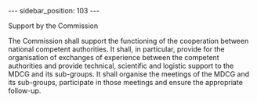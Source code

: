 
<meta data-rh="true" name="docsearch:language" content="en">
<meta data-rh="true" name="docsearch:version" content="current">
<meta data-rh="true" name="docsearch:docusaurus_tag" content="docs-default-current">
        ---
sidebar_position: 103
---
           <p class="stitle-article-norm">Support by the Commission</p>
   <p class="norm">The Commission shall support the functioning of the 
cooperation between national competent authorities. It shall, in 
particular, provide for the organisation of exchanges of experience 
between the competent authorities and provide technical, scientific and 
logistic support to the MDCG and its sub-groups. It shall organise the 
meetings of the MDCG and its sub-groups, participate in those meetings 
and ensure the appropriate follow-up.</p>